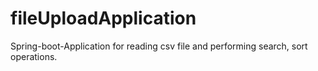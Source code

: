 # fileUploadApplication
Spring-boot-Application for reading csv file and performing search, sort operations.

